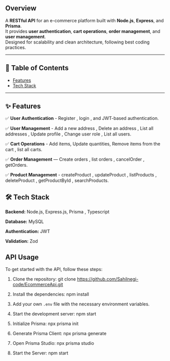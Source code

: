 Overview
--------

A **RESTful API** for an e-commerce platform built with **Node.js**, **Express**, and **Prisma**.  
It provides **user authentication**, **cart operations**, **order management**, and **user management**.  
Designed for scalability and clean architecture, following best coding practices.

---

## 📌 Table of Contents
- [Features](#-features)
- [Tech Stack](#-tech-stack)


---

## ✨ Features

✅ **User Authentication** - Register , login , and JWT-based authentication.

✅ **User Management** - Add a new address , Delete an address , List all addresses ,  Update profile , Change user role , List all users.

✅ **Cart Operations** - Add items, Update quantities, Remove items from the cart , list all carts.

✅ **Order Management** — Create orders , list orders , cancelOrder  , getOrders.

✅ **Product Management** - createProduct , updateProduct  , listProducts , deleteProduct , getProductById , searchProducts.
 
## 🛠 Tech Stack

**Backend:** Node.js, Express.js, Prisma , Typescript

**Database:** MySQL  

**Authentication:** JWT  

**Validation:** Zod  

API Usage
---------
To get started with the API, follow these steps:

1. Clone the repository: git clone https://github.com/Sahilnegi-code/EcommerceApi.git

3. Install the dependencies: npm  install

5. Add your own `.env` file with the necessary environment variables.

6. Start the development server: npm start
   
7. Initialize Prisma:  npx prisma init
   
9. Generate Prisma Client: npx prisma generate

11. Open Prisma Studio: npx prisma studio

13. Start the Server:  npm start
